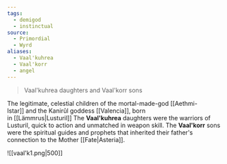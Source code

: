 ```yaml
---
tags:
  - demigod
  - instinctual
source:
  - Primordial
  - Wyrd
aliases:
  - Vaal'kuhrea
  - Vaal'korr
  - angel
---
```

> Vaal'kuhrea daughters and Vaal'korr sons

The legitimate, celestial children of the mortal-made-god [[Aethmi-Istar]] and the Kanirûl goddess [[Valencia]], born in [[Lämmrus|Lusturil]] The **Vaal'kuhrea** daughters were the warriors of Lusturil, quick to action and unmatched in weapon skill. The **Vaal'korr** sons were the spiritual guides and prophets that inherited their father's connection to the Mother [[Fate|Asteria]].

![[vaal'k1.png|500]]